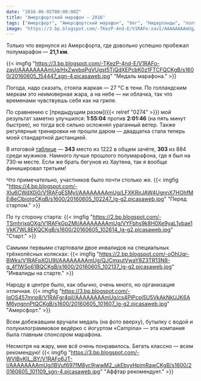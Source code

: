 ```yaml
---
date: "2016-06-05T00:00:00Z"
title: "Амерсфортский марафон — 2016"
tags: ["Амерсфорт", "Амерсфортский марафон", "бег", "Нидерланды", "полумарафон", "спорт"]
image: "https://3.bp.blogspot.com/-TKezP-4nd-E/V1RAFo-zavI/AAAAAAAAmUg/HxZwxbqPgVUgst5TjQdXEPcbK0z1FTCFQCKgB/s1600/20160605_154447_sgn-4.picasaweb.jpg"
---
```


Только что вернулся из Амерсфорта, где довольно успешно пробежал полумарафон — **21,1 км**.

{{< imgfig "https://3.bp.blogspot.com/-TKezP-4nd-E/V1RAFo-zavI/AAAAAAAAmUg/HxZwxbqPgVUgst5TjQdXEPcbK0z1FTCFQCKgB/s1600/20160605_154447_sgn-4.picasaweb.jpg" "Медаль марафона." >}}

Погода, надо сказать, стояла жаркая — 27 °C в тени. По голландским меркам это неимоверная жара, а на небе — ни облачка, так что временами чувствуешь себя как на гриле.

<!--more-->

По сравнению с [предыдущим разом]({{< relref "0274" >}}) мой результат заметно улучшился: **1:55:04** против **2:01:46** (на пять минут быстрее), но тогда всё сильно осложнял ураганный ветер. Также регулярные тренировки не прошли даром — двадцатка стала теперь моей стандартной дистанцией.

В итоговой [таблице](http://nl.mylaps.com/evenementen/uitslagen/2016/jun/5/amersfoort/HalfTot.html) — **343** место из 1222 в общем зачёте, **303** из 884 среди мужиков. Намного лучше прошлого полумарафона, где я был на 730-м месте. Если же брать бегунов из Хаутена, так я вообще финишировал третьим!

Что примечательно, участников было почти столько же.
{{< imgfig "https://4.bp.blogspot.com/-Xlu6CWdX0i0/V1RAFqESMyI/AAAAAAAAmUg/LFXKRirJAW4UgnnX7HOhfMEj8eClbiotgCKgB/s1600/20160605_102247_lg-g2.picasaweb.jpg" "Перед стартом." >}}

По ту сторону старта:
{{< imgfig "https://2.bp.blogspot.com/-TSmhrjxqOXg/V1RAFkGp2MI/AAAAAAAAmUg/VYFbhs9k8H0Xe9yaL1ybae1VkK7WL8EKQCKgB/s1600/20160605_102614_lg-g2.picasaweb.jpg" "Старт." >}}

Самыми первыми стартовали двое инвалидов на специальных трёхколёсных колясках:
{{< imgfig "https://2.bp.blogspot.com/-oOhUqr-BWks/V1RAFpXGU9I/AAAAAAAAmUg/QJCmxutVwaY8Z3TR13N8-q_4f1WSo61BQCKgB/s1600/20160605_102137_lg-g2.picasaweb.jpg" "Инвалиды на старте." >}}

Народу в центре было, как обычно, очень много, но организация отличная.
{{< imgfig "https://3.bp.blogspot.com/-IqOS457mnp8/V1RAFgr4qiI/AAAAAAAAmUg/cs4PIPcpj5U5VkAkNkUJK6AM6yngnnPtQCKgB/s1600/20160605_101607_lg-g2.picasaweb.jpg" "Амерсфорт." >}}

Всем добежавшим вручали медаль (на фото вверху), бутылку с водой и полукилограммовое ведёрко с йогуртом «Campina» — эта компания была главным спонсором марафона.

Несмотря на жару, мне всё очень понравилось. Бегать классно — всем рекомендую!
{{< imgfig "https://3.bp.blogspot.com/-WVlBvKIL_BY/V1RAFo6JT-I/AAAAAAAAmUg/IBVuf697fM8yc9jwwM2_ukEbvyHpimRawCKgB/s1600/20160605_101109_sgn-4.picasaweb.jpg" "Аффтар рекомендует." >}}
